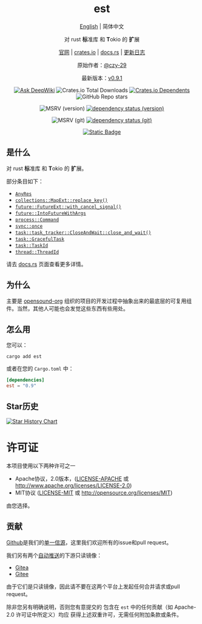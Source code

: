 <div align="center">

# est

[English](README.md) | 简体中文

对 rust **标**准库 和 **T**okio 的 **扩**展

[官网](https://opensound.run) | [crates.io](https://crates.io/crates/est) | [docs.rs](https://docs.rs/est/latest/est) | [更新日志](CHANGELOG.md)

原始作者：[@czy-29](https://github.com/czy-29)

最新版本：[v0.9.1](https://github.com/opensound-org/est/releases/tag/v0.9.1)

[![Ask DeepWiki](https://deepwiki.com/badge.svg)](https://deepwiki.com/opensound-org/est)
![Crates.io Total Downloads](https://img.shields.io/crates/d/est)
[![Crates.io Dependents](https://img.shields.io/crates/dependents/est)](https://crates.io/crates/est/reverse_dependencies)
![GitHub Repo stars](https://img.shields.io/github/stars/opensound-org/est)

![MSRV (version)](https://img.shields.io/crates/msrv/est/0.9.1?label=v0.9.1-msrv)
[![dependency status (version)](https://deps.rs/crate/est/0.9.1/status.svg?subject=v0.9.1-deps)](https://deps.rs/crate/est/0.9.1)

![MSRV (git)](https://img.shields.io/badge/git--msrv-1.80.0-blue)
[![dependency status (git)](https://deps.rs/repo/github/opensound-org/est/status.svg?subject=git-deps)](https://deps.rs/repo/github/opensound-org/est)

[![Static Badge](https://img.shields.io/badge/build_with-Rust_1.87.0-dca282)](https://blog.rust-lang.org/2024/11/28/Rust-1.87.0.html)

</div>

## 是什么
对 rust **标**准库 和 **T**okio 的 **扩**展。

部分条目如下：
- [`AnyRes`](https://docs.rs/est/latest/est/result/type.AnyRes.html)
- [`collections::MapExt::replace_key()`](https://docs.rs/est/latest/est/collections/trait.MapExt.html#tymethod.replace_key)
- [`future::FutureExt::with_cancel_signal()`](https://docs.rs/est/latest/est/future/trait.FutureExt.html#tymethod.with_cancel_signal)
- [`future::IntoFutureWithArgs`](https://docs.rs/est/latest/est/future/trait.IntoFutureWithArgs.html)
- [`process::Command`](https://docs.rs/est/latest/est/process/enum.Command.html)
- [`sync::once`](https://docs.rs/est/latest/est/sync/once/index.html)
- [`task::task_tracker::CloseAndWait::close_and_wait()`](https://docs.rs/est/latest/est/task/task_tracker/trait.CloseAndWait.html#tymethod.close_and_wait)
- [`task::GracefulTask`](https://docs.rs/est/latest/est/task/graceful/struct.GracefulTask.html)
- [`task::TaskId`](https://docs.rs/est/latest/est/task/struct.TaskId.html)
- [`thread::ThreadId`](https://docs.rs/est/latest/est/thread/struct.ThreadId.html)

请去 [docs.rs](https://docs.rs/est/latest/est) 页面查看更多详情。

## 为什么
主要是 [opensound-org](https://github.com/orgs/opensound-org/repositories) 组织的项目的开发过程中抽象出来的最底层的可复用组件。当然，其他人可能也会发觉这些东西有些用处。

## 怎么用
您可以：
```
cargo add est
```
或者在您的 `Cargo.toml` 中：
```toml
[dependencies]
est = "0.9"
```

## Star历史

[![Star History Chart](https://api.star-history.com/svg?repos=opensound-org/est&type=Date)](https://star-history.com/#opensound-org/est&Date)

# 许可证

本项目使用以下两种许可之一

 * Apache协议，2.0版本，([LICENSE-APACHE](LICENSE-APACHE) 或
   http://www.apache.org/licenses/LICENSE-2.0)
 * MIT协议 ([LICENSE-MIT](LICENSE-MIT) 或
   http://opensource.org/licenses/MIT)

由您选择。

## 贡献

[Github](https://github.com/opensound-org/est)是我们的[单一信源](https://en.wikipedia.org/wiki/Single_source_of_truth)，这里我们欢迎所有的issue和pull request。

我们另有两个[自动推送](.github/workflows/mirror.yml)的下游只读镜像：
- [Gitea](https://gitea.29bot.com/opensound-org/est)
- [Gitee](https://gitee.com/opensound-org/est)

由于它们是只读镜像，因此请不要在这两个平台上发起任何合并请求或pull request。

除非您另有明确说明，否则您有意提交的
包含在 `est` 中的任何贡献（如 Apache-2.0 许可证中所定义）均应
获得上述双重许可，无需任何附加条款或条件。
